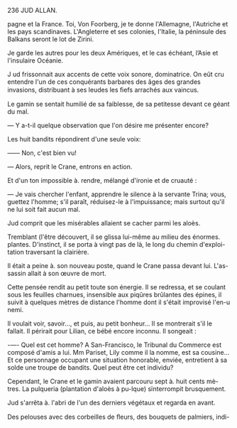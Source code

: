 236 JUD ALLAN.

pagne et la France. Toi, Von Foorberg, je te donne l'Allemagne, l'Autriche
et les pays scandinaves. L'Angleterre et ses colonies, l'Italie, la péninsule
des Balkans seront le lot de Zirini.

Je garde les autres pour les deux Amériques, et le cas échéant, l’Asie et
l'insulaire Océanie.

J ud frissonnait aux accents de cette voix sonore, dominatrice. On eût cru
entendre l'un de ces conquérants barbares des âges des grandes invasions,
distribuant à ses leudes les ﬁefs arrachés aux vaincus.

Le gamin se sentait humilié de sa faiblesse, de sa petitesse devant ce
géant du mal.

— Y a-t-il quelque observation que l'on désire me présenter encore?

Les huit bandits répondirent d'une seule voix:

—— Non, c'est bien vu!

— Alors, reprit le Crane, entrons en action.

Et d'un ton impossible à. rendre, mélangé d'ironie et de cruauté :

— Je vais chercher l'enfant, apprendre le silence à la servante Trina;
vous, guettez l'homme; s'il paraît, réduisez-le à l'impuissance; mais surtout
qu'il ne lui soit fait aucun mal.

Jud comprit que les misérables allaient se cacher parmi les aloès.

Tremblant (l'être découvert, il se glissa lui-même au milieu des énormes.
plantes. D'instinct, il se porta à vingt pas de là, le long du chemin d'exploi-
tation traversant la clairière.

Il était a peine à. son nouveau poste, quand le Crane passa devant lui. L'as-
sassin allait à son œuvre de mort.

Cette pensée rendit au petit toute son énergie. Il se redressa, et se coulant
sous les feuilles charnues, insensible aux piqûres brûlantes des épines, il
suivit à quelques mètres de distance l'homme dont il s'était improvisé l'en-u
nemi.

Il voulait voir, savoir..., et puis, au petit bonheur... Il se montrerait s'il
le fallait. Il périrait pour Lilian, ce bébé encore inconnu. Il songeait :

-—- Quel est cet homme? A San-Francisco, le Tribunal du Commerce est
composé d'amis a lui. Mm Pariset, Lily comme il la nomme, est sa cousine...
Et ce personnage occupant une situation honorable, enviée, entretient à sa
solde une troupe de bandits. Quel peut être cet individu?

Cependant, le Crane et le gamin avaient parcouru sept à. huit cents mè-
tres. La pulqueria (plantation d'aloès à pu-lque) sïnterrompit brusquement.

Jud s'arrêta à. l'abri de l'un des derniers végétaux et regarda en avant.

Des pelouses avec des corbeilles de ﬂeurs, des bouquets de palmiers, indi-

